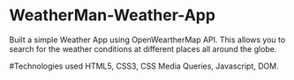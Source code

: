 # WeatherMan-Weather-App

Built a simple Weather App using OpenWeartherMap API. This allows you to search for the weather conditions at different places all around the globe.

#Technologies used
HTML5, CSS3, CSS Media Queries, Javascript, DOM.
